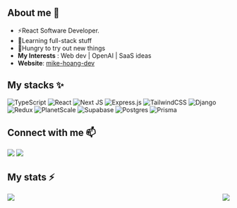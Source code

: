 ## About me 🧑
- ⚡React Software Developer.
- 🌱Learning full-stack stuff
- 🔭Hungry to try out new things
- **My Interests** : Web dev | OpenAI | SaaS ideas
- **Website**: [mike-hoang-dev](https://mike-hoang-dev.vercel.app)



## My stacks ✨

![TypeScript](https://img.shields.io/badge/typescript-%23007ACC.svg?style=for-the-badge&logo=typescript&logoColor=white) ![React](https://img.shields.io/badge/react-%2320232a.svg?style=for-the-badge&logo=react&logoColor=%2361DAFB) ![Next JS](https://img.shields.io/badge/Next-black?style=for-the-badge&logo=next.js&logoColor=white) ![Express.js](https://img.shields.io/badge/express.js-%23404d59.svg?style=for-the-badge&logo=express&logoColor=%2361DAFB) ![TailwindCSS](https://img.shields.io/badge/tailwindcss-%2338B2AC.svg?style=for-the-badge&logo=tailwind-css&logoColor=white) ![Django](https://img.shields.io/badge/django-%23092E20.svg?style=for-the-badge&logo=django&logoColor=white) ![Redux](https://img.shields.io/badge/redux-%23593d88.svg?style=for-the-badge&logo=redux&logoColor=white) ![PlanetScale](https://img.shields.io/badge/planetscale-%23000000.svg?style=for-the-badge&logo=planetscale&logoColor=white) ![Supabase](https://img.shields.io/badge/Supabase-3ECF8E?style=for-the-badge&logo=supabase&logoColor=white) ![Postgres](https://img.shields.io/badge/postgres-%23316192.svg?style=for-the-badge&logo=postgresql&logoColor=white) ![Prisma](https://img.shields.io/badge/Prisma-3982CE?style=for-the-badge&logo=Prisma&logoColor=white)

## Connect with me 📫
<a>[<img src="https://img.shields.io/badge/linkedin-%230077B5.svg?&style=for-the-badge&logo=linkedin&logoColor=white">](https://www.linkedin.com/in/mike-hoang-2907/)
<a>[<img src="https://img.shields.io/badge/Gmail-D14836?style=for-the-badge&logo=gmail&logoColor=white">](mailto:anhminhhoang13@gmail.com)</a>

## My stats ⚡

<img align="left" src="https://github-readme-stats.vercel.app/api?username=mikah13&count_private=true&show_icons=true&theme=radical" />
<img align="right" src="https://github-readme-stats.vercel.app/api/top-langs/?username=mikah13&show_icons=true&theme=radical&layout=compact" />

  

